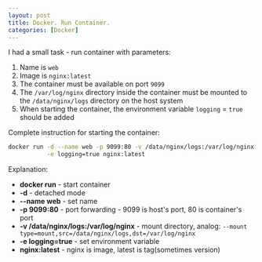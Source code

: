 ```yaml
---
layout: post
title: Docker. Run Container.
categories: [Docker]
---
```

I had a small task - run container with parameters:
1. Name is `web`
2. Image is `nginx:latest`
3. The container must be available on port `9099`
4. The `/var/log/nginx` directory inside the container must be mounted to the `/data/nginx/logs` directory on the host system
5. When starting the container, the environment variable `logging` = `true` should be added

Complete instruction for starting the container:
```bash
docker run -d --name web -p 9099:80 -v /data/nginx/logs:/var/log/nginx \
           -e logging=true nginx:latest
```

Explanation:
- **docker run** - start container
- **-d** - detached mode
- **--name web** - set name
- **-p 9099:80** - port forwarding - 9099 is host's port, 80 is container's port
- **-v /data/nginx/logs:/var/log/nginx** - mount directory, analog: `--mount type=mount,src=/data/nginx/logs,dst=/var/log/nginx`
- **-e logging=true** - set environment variable
- **nginx:latest** - nginx is image, latest is tag(sometimes version)
